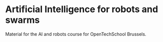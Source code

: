 Artificial Intelligence for robots and swarms
=========================

Material for the AI and robots course for OpenTechSchool Brussels.

